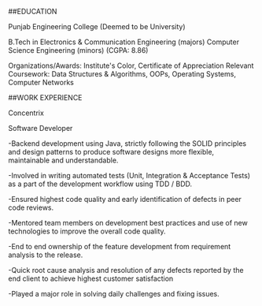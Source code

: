 ##EDUCATION

Punjab Engineering College (Deemed to be University) 

B.Tech in Electronics & Communication Engineering (majors) Computer Science Engineering (minors) (CGPA: 8.86)

Organizations/Awards:
Institute's Color, Certificate of Appreciation 
Relevant Coursework:
Data Structures & Algorithms, OOPs, Operating Systems, Computer Networks 

##WORK EXPERIENCE

Concentrix 

Software Developer

-Backend development using Java, strictly following the SOLID principles and design patterns to produce software designs more flexible, maintainable and understandable. 

-Involved in writing automated tests (Unit, Integration & Acceptance Tests) as a part of the development workflow using TDD / BDD. 

-Ensured highest code quality and early identification of defects in peer code reviews. 

-Mentored team members on development best practices and use of new technologies to improve the overall code quality. 

-End to end ownership of the feature development from requirement analysis to the release. 

-Quick root cause analysis and resolution of any defects reported by the end client to achieve highest customer satisfaction 

-Played a major role in solving daily challenges and fixing issues. 

